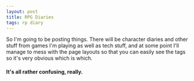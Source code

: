 ```yaml
---
layout: post
title: RPG Diaries
tags: rp diary
---
```


So I'm going to be posting things. There will be character diaries and other stuff from games I'm playing as well as tech stuff, and at some point I'll manage to mess with the page layouts so that you can easily see the tags so it's very obvious which is which.

#### It's all rather confusing, really.
